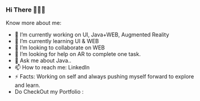 ### Hi There 👋🙋‍♀️

<!--
**jasmine-s/jasmine-s** is a ✨ _special_ ✨ repository because its `README.md` (this file) appears on your GitHub profile.
-->
Know more about me:

- 🔭 I’m currently working on UI, Java+WEB, Augmented Reality
- 🌱 I’m currently learning UI & WEB
- 👯 I’m looking to collaborate on WEB
- 🤔 I’m looking for help on AR to complete one task.
- 💬 Ask me about Java..
- 📫 How to reach me: LinkedIn 
- ⚡ Facts: Working on self and always pushing myself forward to explore and learn.
- Do CheckOut my Portfolio : 
